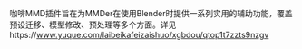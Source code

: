 咖啡MMD插件旨在为MMDer在使用Blender时提供一系列实用的辅助功能，覆盖预设迁移、模型修改、预处理等多个方面。详见https://www.yuque.com/laibeikafeizaishuo/xgbdou/qtop1t7zzts9nzgv
